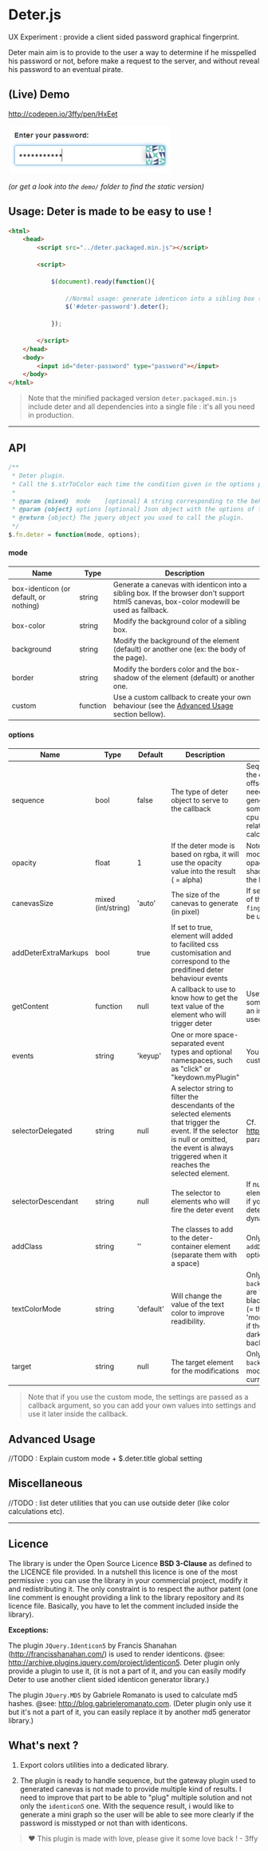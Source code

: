 Deter.js
========

UX Experiment : provide a client sided password graphical fingerprint.

Deter main aim is to provide to the user a way to determine if he misspelled his password or not, before make a request to the server, and without reveal his password to an eventual pirate.

(Live) Demo
-----------

<http://codepen.io/3ffy/pen/HxEet>

[![A screenshot of Deter in action](https://raw.githubusercontent.com/3ffy/deter/master/demo/screenshot.jpg)](http://codepen.io/3ffy/pen/HxEet)

*(or get a look into the `demo/` folder to find the static version)*

Usage: Deter is made to be easy to use !
-----------------------------

```html
<html>
    <head>
        <script src="../deter.packaged.min.js"></script> 
        
        <script>

            $(document).ready(function(){

                //Normal usage: generate identicon into a sibling box (= box-identicon)
                $('#deter-password').deter();

            });

        </script>
    </head>
    <body>
        <input id="deter-password" type="password"></input>
    </body>
</html>
```
> Note that the minified packaged version `deter.packaged.min.js` include deter and all dependencies into a single file : it's all you need in production.

----------------

API
---

```javascript
/**
 * Deter plugin.
 * Call the $.strToColor each time the condition given in the options param is filled.
 *
 * @param {mixed}  mode    [optional] A string corresponding to the behaviour wished or a callback function (default = 'box-identicon').
 * @param {object} options [optional] Json object with the options of that plugin call.
 * @return {object} The jquery object you used to call the plugin.
 */
$.fn.deter = function(mode, options);
```
#### mode

| Name                                   | Type     | Description |
|----------------------------------------|----------|-------------|
| box-identicon (or default, or nothing) | string   | Generate a canevas with identicon into a sibling box. If the browser don't support html5 canevas, box-color modewill be used as fallback. |
| box-color                              | string   | Modify the background color of a sibling box. |
| background                             | string   | Modify the background of the element (default) or another one (ex: the body of the page). |
| border                                 | string   | Modify the borders color and the box-shadow of the element (default) or another one. |
| custom                                 | function | Use a custom callback to create your own behaviour (see the  [Advanced Usage](#advanced-usage) section bellow). |



#### options

| Name                 | Type               | Default   | Description | Info |
|----------------------|--------------------|-----------|-------------|------|
| sequence             | bool               | false     | The type of deter object to serve to the callback | Sequence = calculate all the colors of string offset. You will never need it instead you try to generate a graph or something similar (+ the cpu cost is bigger relative to the number of calculation) |
| opacity              | float              | 1         | If the deter mode is based on rgba, it will use the opacity value into the result ( = alpha) | Note that the `border` mode will use the opacity for the box-shadow and ignore it for the border color |
| canevasSize          | mixed (int/string) | 'auto'    | The size of the canevas to generate (in pixel) | If set to 'auto', the size of the `.deter-fingerprint` parent will be used. |
| addDeterExtraMarkups | bool               | true      | If set to true, element will added to facilited css customisation and correspond to the predifined deter behaviour events | |
| getContent           | function           | null      | A callback to use to know how to get the text value of the element who will trigger deter | Usefull if you use something different than an input ($(this).val() is used by default) |
| events               | string             | 'keyup'   | One or more space-separated event types and optional namespaces, such as "click" or "keydown.myPlugin" | You can even use custom events |
| selectorDelegated    | string             | null      | A selector string to filter the descendants of the selected elements that trigger the event. If the selector is null or omitted, the event is always triggered when it reaches the selected element. | Cf. <http://api.jquery.com/on/> param selector |
| selectorDescendant   | string             | null      | The selector to elements who will fire the deter event | If null, the current element is used. Usefull if you want to attach deter to element created dynamically |
| addClass             | string             | ''        | The classes to add to the deter-container element (separate them with a space) | Only relevant if the `addDeterExtraMarkups` option is set to `true` |
| textColorMode        | string             | 'default' | Will change the value of the text color to improve readibility. | Only relevant with the `background` mode. Values are 'default' (= always black), 'complementary' (= the opposite color), 'monochrome' (= white if the background is dark, black if the backround is bright) |
| target               | string             | null      | The target element for the modifications | Only relevant in `background` and `border` modes (default = the current element) |

> Note that if you use the custom mode, the settings are passed as a callback argument, so you can add your own values into settings and use it later inside the callback.

Advanced Usage
--------------

//TODO : Explain custom mode + $.deter.title global setting

Miscellaneous
--------------

//TODO : list deter utilities that you can use outside deter (like color calculations etc).

-----------

Licence
-------

The library is under the Open Source Licence **BSD 3-Clause** as defined to the LICENCE file provided. In a nutshell this licence is one of the most permissive : you can use the library in your commercial project, modify it and redistributing it. The only constraint is to respect the author patent (one line comment is enought providing a link to the library repository and its licence file. Basically, you have to let the comment included inside the library).

**Exceptions:** 

The plugin `JQuery.Identicon5` by Francis Shanahan (http://francisshanahan.com/) is used to render identicons.
@see: <http://archive.plugins.jquery.com/project/identicon5>. 
Deter plugin only provide a plugin to use it,
(it is not a part of it, and you can easily modify Deter to use another client sided identicon generator library.)
 
The plugin `JQuery.MD5` by Gabriele Romanato is used to calculate md5 hashes.
@see: <http://blog.gabrieleromanato.com>. 
(Deter plugin only use it but it's not a part of it, you can easily replace it by another md5 generator library.)

What's next ?
-------------

1. Export colors utilities into a dedicated library.

2. The plugin is ready to handle sequence, but the gateway plugin used to generated canevas is not made to provide multiple kind of results. I need to improve that part to be able to "plug" multiple solution and not only the `identicon5` one. With the sequence result, i would like to generate a mini graph so the user will be able to see more clearly if the password is misstyped or not than with identicons.

> :heart: This plugin is made with love, please give it some love back ! - 3ffy